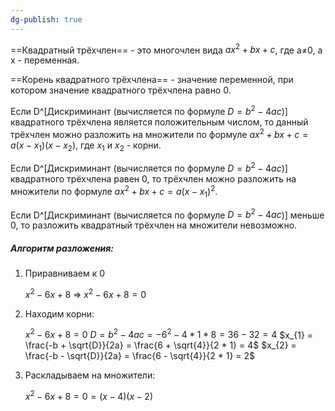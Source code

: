 ```yaml
---
dg-publish: true
---
```

==Квадратный трёхчлен== - это многочлен вида $ax^{2} +bx +c$, где a≠0, а x - переменная.

==Корень квадратного трёхчлена== - значение переменной, при котором значение квадратного трёхчлена равно 0.

Если D^[Дискриминант (вычисляется по формуле $D = b^{2} - 4ac$)] квадратного трёхчлена является положительным числом, то данный трёхчлен можно разложить на множители по формуле $ax^{2}+bx+c = a(x-x_{1})(x-x_{2})$, где $x_{1}$ и $x_{2}$ - корни.

Если D^[Дискриминант (вычисляется по формуле $D = b^{2} - 4ac$)] квадратного трёхчлена равен 0, то трёхчлен можно разложить на множители по формуле $ax^{2}+bx+c = a(x-x_{1})^{2}$.

Если D^[Дискриминант (вычисляется по формуле $D = b^{2} - 4ac$)] меньше 0, то разложить квадратный трёхчлен на множители невозможно.

##### Алгоритм разложения:
1. Приравниваем к 0
	
	$x^{2} - 6x + 8$   =>   $x^{2} - 6x + 8 = 0$
	
2. Находим корни: 
	
	$x^{2} - 6x + 8 = 0$
	$D = b^{2} - 4ac = -6^{2} - 4 * 1 * 8 = 36 - 32 = 4$
	$x_{1} =  \frac{-b + \sqrt{D}}{2a} = \frac{6 + \sqrt{4}}{2 * 1} = 4$
	$x_{2} =  \frac{-b - \sqrt{D}}{2a} = \frac{6 - \sqrt{4}}{2 * 1} = 2$
	
3. Раскладываем на множители:
	
	$x^{2} - 6x + 8 = 0 = (x-4)(x-2)$

